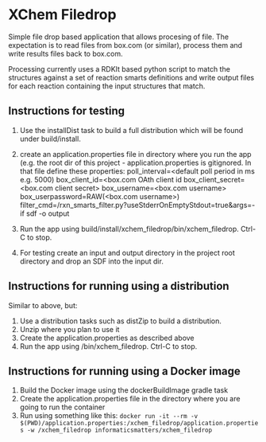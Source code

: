 # XChem Filedrop

Simple file drop based application that allows procesing of file.
The expectation is to read files from box.com (or similar), process them and write
results files back to box.com.

Processing currently uses a RDKIt based python script to match the structures against
a set of reaction smarts definitions and write output files for each reaction containing 
the input structures that match.

## Instructions for testing

1. Use the installDist task to build a full distribution which will be found under 
build/install.

1. create an application.properties file in directory where you run the app (e.g. the
root dir of this project - application.properties is gitignored. In that file define these
properties:
poll_interval=<default poll period in ms e.g. 5000)
box_client_id=<box.com OAth client id 
box_client_secret=<box.com client secret>
box_username=<box.com username>
box_userpassword=RAW(<box.com username>)
filter_cmd=<path to python script>/rxn_smarts_filter.py?useStderrOnEmptyStdout=true&args=-if sdf -o output

1. Run the app using build/install/xchem_filedrop/bin/xchem_filedrop. Ctrl-C to stop.

1. For testing create an input and output directory in the project root directory and drop an SDF
into the input dir.

## Instructions for running using a distribution

Similar to above, but:

1. Use a distribution tasks such as distZip to build a distribution.
1. Unzip where you plan to use it
1. Create the application.properties as described above
1. Run the app using <unzipped distro>/bin/xchem_filedrop. Ctrl-C to stop.

## Instructions for running using a Docker image

1. Build the Docker image using the dockerBuildImage gradle task
1. Create the application.properties file in the directory where you are going to run the container 
1. Run using something like this: `docker run -it --rm -v $(PWD)/application.properties:/xchem_filedrop/application.properties -w /xchem_filedrop informaticsmatters/xchem_filedrop`
